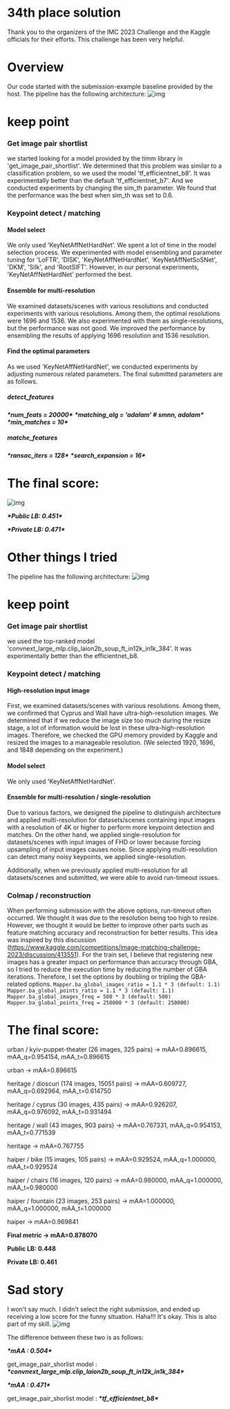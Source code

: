 # 34th place solution

Thank you to the organizers of the IMC 2023 Challenge and the Kaggle officials for their efforts. This challenge has been very helpful.

# Overview

Our code started with the submission-example baseline provided by the host. The pipeline has the following architecture:
![img](https://www.googleapis.com/download/storage/v1/b/kaggle-forum-message-attachments/o/inbox%2F8362662%2F6c55c1a4b581a462acef473aac6f8bff%2FMicrosoftTeams-image%20(7).png?generation=1686732896225750&alt=media)

# keep point

### Get image pair shortlist

we started looking for a model provided by the timm library in 'get_image_pair_shortlist'. We determined that this problem was similar to a classification problem, so we used the model 'tf_efficientnet_b8'. It was experimentally better than the default 'tf_efficientnet_b7'. And we conducted experiments by changing the sim_th parameter. We found that the performance was the best when sim_th was set to 0.6.

### Keypoint detect / matching

#### Model select

We only used 'KeyNetAffNetHardNet'. We spent a lot of time in the model selection process. We experimented with model ensembling and parameter tuning for 'LoFTR', 'DISK', 'KeyNetAffNetHardNet', 'KeyNetAffNetSoSNet', 'DKM', 'Silk', and 'RootSIFT'. However, in our personal experiments, 'KeyNetAffNetHardNet' performed the best.

#### Ensemble for multi-resolution

We examined datasets/scenes with various resolutions and conducted experiments with various resolutions. Among them, the optimal resolutions were 1696 and 1536. We also experimented with them as single-resolutions, but the performance was not good. We improved the performance by ensembling the results of applying 1696 resolution and 1536 resolution.

#### Find the optimal parameters

As we used 'KeyNetAffNetHardNet', we conducted experiments by adjusting numerous related parameters.
The final submitted parameters are as follows.

##### detect_features

***\*num_feats = 20000\****
***\*matching_alg = 'adalam' # smnn, adalam\****
***\*min_matches = 10\****

##### matche_features

***\*ransac_iters = 128\****
***\*search_expansion = 16\****

# The final score:

![img](https://www.googleapis.com/download/storage/v1/b/kaggle-forum-message-attachments/o/inbox%2F8362662%2Fea0805dba29a4ee979b9804bed6c9af2%2F15361696keynet.png?generation=1686734928396262&alt=media)

***\*Public LB: 0.451\****

***\*Private LB: 0.471\****

# Other things I tried

The pipeline has the following architecture:
![img](https://www.googleapis.com/download/storage/v1/b/kaggle-forum-message-attachments/o/inbox%2F8362662%2F829cc787a3904f3701fab10edffffbfe%2FMicrosoftTeams-image%20(6).png?generation=1686732818842259&alt=media)

# keep point

### Get image pair shortlist

we used the top-ranked model 'convnext_large_mlp.clip_laion2b_soup_ft_in12k_in1k_384'. It was experimentally better than the efficientnet_b8.

### Keypoint detect / matching

#### High-resolution input image

First, we examined datasets/scenes with various resolutions. Among them, we confirmed that Cyprus and Wall have ultra-high-resolution images. We determined that if we reduce the image size too much during the resize stage, a lot of information would be lost in these ultra-high-resolution images. Therefore, we checked the GPU memory provided by Kaggle and resized the images to a manageable resolution. (We selected 1920, 1696, and 1848 depending on the experiment.)

#### Model select

We only used 'KeyNetAffNetHardNet'.

#### Ensemble for multi-resolution / single-resolution

Due to various factors, we designed the pipeline to distinguish architecture and applied multi-resolution for datasets/scenes containing input images with a resolution of 4K or higher to perform more keypoint detection and matches. On the other hand, we applied single-resolution for datasets/scenes with input images of FHD or lower because forcing upsampling of input images causes noise. Since applying multi-resolution can detect many noisy keypoints, we applied single-resolution.

Additionally, when we previously applied multi-resolution for all datasets/scenes and submitted, we were able to avoid run-timeout issues.

### Colmap / reconstruction

When performing submission with the above options, run-timeout often occurred. We thought it was due to the resolution being too high to resize. However, we thought it would be better to improve other parts such as feature matching accuracy and reconstruction for better results.
This idea was inspired by this discussion (https://www.kaggle.com/competitions/image-matching-challenge-2023/discussion/413551). For the train set, I believe that registering new images has a greater impact on performance than accuracy through GBA, so I tried to reduce the execution time by reducing the number of GBA iterations. Therefore, I set the options by doubling or tripling the GBA-related options.
`Mapper.ba_global_images_ratio = 1.1 * 3 (default: 1.1)`
`Mapper.ba_global_points_ratio = 1.1 * 3 (default: 1.1)`
`Mapper.ba_global_images_freq = 500 * 3 (default: 500)`
`Mapper.ba_global_points_freq = 250000 * 3 (default: 250000)`

# The final score:

urban / kyiv-puppet-theater (26 images, 325 pairs) -> mAA=0.896615, mAA_q=0.954154, mAA_t=0.896615

urban -> mAA=0.896615

heritage / dioscuri (174 images, 15051 pairs) -> mAA=0.609727, mAA_q=0.692964, mAA_t=0.614750

heritage / cyprus (30 images, 435 pairs) -> mAA=0.926207, mAA_q=0.976092, mAA_t=0.931494

heritage / wall (43 images, 903 pairs) -> mAA=0.767331, mAA_q=0.954153, mAA_t=0.771539

heritage -> mAA=0.767755

haiper / bike (15 images, 105 pairs) -> mAA=0.929524, mAA_q=1.000000, mAA_t=0.929524

haiper / chairs (16 images, 120 pairs) -> mAA=0.980000, mAA_q=1.000000, mAA_t=0.980000

haiper / fountain (23 images, 253 pairs) -> mAA=1.000000, mAA_q=1.000000, mAA_t=1.000000

haiper -> mAA=0.969841

**Final metric -> mAA=0.878070**

**Public LB: 0.448**

**Private LB: 0.461**

# Sad story

I won't say much. I didn't select the right submission, and ended up receiving a low score for the funny situation. Haha!!!
It's okay. This is also part of my skill.
![img](https://www.googleapis.com/download/storage/v1/b/kaggle-forum-message-attachments/o/inbox%2F8362662%2Fab00053f1ee12803e39d35388cd6b6de%2FUntitled%20(1).png?generation=1686728295436104&alt=media)

The difference between these two is as follows:

***\*mAA : 0.504\****

get_image_pair_shorlist model : ***\*convnext_large_mlp.clip_laion2b_soup_ft_in12k_in1k_384\****

***\*mAA : 0.471\****

get_image_pair_shorlist model : ***\*tf_efficientnet_b8\****